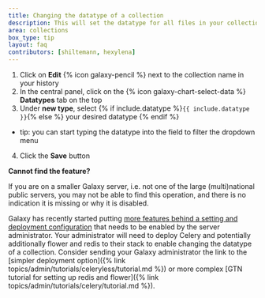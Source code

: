 ```yaml
---
title: Changing the datatype of a collection
description: This will set the datatype for all files in your collection. Does not change the files themselves.
area: collections
box_type: tip
layout: faq
contributors: [shiltemann, hexylena]
---
```


1. Click on **Edit** {% icon galaxy-pencil %} next to the collection name in your history
2. In the central panel, click on the {% icon galaxy-chart-select-data %} **Datatypes** tab on the top
3. Under **new type**, select {% if include.datatype %}`{{ include.datatype }}`{% else %} your desired datatype {% endif %}
  - tip: you can start typing the datatype into the field to filter the dropdown menu
4. Click the **Save** button


**Cannot find the feature?**

If you are on a smaller Galaxy server, i.e. not one of the large (multi)national public servers, you may not be able to find this operation, and there is no indication it is missing or why it is disabled.

Galaxy has recently started putting [more features behind a setting and deployment configuration](https://docs.galaxyproject.org/en/master/admin/production.html#use-celery-for-asynchronous-tasks) that needs to be enabled by the server administrator.
Your administrator will need to deploy Celery and potentially additionally flower and redis to their stack to enable changing the datatype of a collection. Consider sending your Galaxy administrator the link to the [simpler deployment option]({% link topics/admin/tutorials/celeryless/tutorial.md %}) or more complex [GTN tutorial for setting up redis and flower]({% link topics/admin/tutorials/celery/tutorial.md %}).
